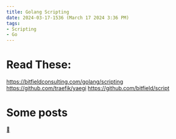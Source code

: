 ```yaml
---
title: Golang Scripting
date: 2024-03-17-1536 (March 17 2024 3:36 PM)
tags: 
- Scripting
- Go
---
```


# Read These:
https://bitfieldconsulting.com/golang/scripting
https://github.com/traefik/yaegi
https://github.com/bitfield/script

# Some posts
[  ](https://www.reddit.com/r/golang/comments/1b8ud20/using_golang_for_scripting/?share_id=oGOzxCFjKoq_EO-3hNFrj)


